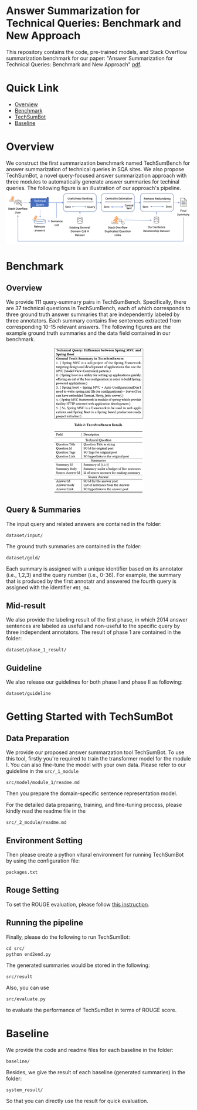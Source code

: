 # Answer Summarization for Technical Queries: Benchmark and New Approach
This repository contains the code, pre-trained models, and Stack Overflow summarization benchmark for our paper: "Answer Summarization for Technical Queries: Benchmark and New Approach" [pdf](presentation/ase22-162.pdf).
# Quick Link
+ [Overview](#overview)
+ [Benchmark](#benchmark)
+ [TechSumBot](#getting-started-with-techsumbot)
+ [Baseline](#baseline)
# Overview
We construct the first summarization benchmark named TechSumBench for answer summarization of technical queries in SQA sites. 
We also propose TechSumBot, a novel query-focused answer summarization approach with three modules to automatically generate answer summaries for techinal queries.
The following figure is an illustration of our approach's pipeline.
![TechSumBot](figure/end2end.png)

# Benchmark
## Overview
We provide 111 query-summary pairs in TechSumBench.
Specifically, there are 37 technical questions in TechSumBench, each of which corresponds to three ground truth answer summaries that are independently labeled by three annotators. Each summary contains five sentences extracted from corresponding 10-15 relevant answers. The following figures are the example ground truth summaries and the data field contained in our benchmark.

<center>
<figure>
<!-- ![](figure/groundtruth_summary.png) ![](figure/datafield.png)
 -->
<img src='figure/groundtruth_summary.png' style="zoom: 30.7%;"/>
<img src='figure/datafield.png' style="zoom: 27%;"/>
</figure>
</center>

## Query & Summaries
The input query and related answers are contained in the folder:
```
dataset/input/
```
The ground truth summaries are contained in the folder:
```
dataset/gold/
```
Each summary is assigned with a unique identifier based on its annotator (i.e., 1,2,3) and the query number (i.e., 0-36). For example, the summary that is produced by the first annotatr and answered the fourth query is assigned with the identifier ``#01_04``.
## Mid-result
We also provide the labeling result of the first phase, in which 2014 answer sentences are labeled as useful and non-useful to the specific query by three independent annotators.
The result of phase 1 are contained in the folder:
```
dataset/phase_1_result/
```
## Guideline
We also release our guidelines for both phase I and phase II as following:
```
dataset/guideline
```

# Getting Started with TechSumBot
## Data Preparation
We provide our proposed answer summarzation tool TechSumBot. To use this tool, firstly you're required to train the transformer model for the module I. You can also fine-tune the model with your own data. Please refer to our guideline in the ``src/_1_module``
```
src/model/module_1/readme.md
```

Then you prepare the domain-specific sentence representation model.

For the detailed data preparing, training, and fine-tuning process, please kindly read the readme file in the   
```
src/_2_module/readme.md
``` 

## Environment Setting
Then please create a python vitural environment for running TechSumBot by using the configuration file: 
```
packages.txt 
```
## Rouge Setting
To set the ROUGE evaluation, please follow [this instruction](https://stackoverflow.com/a/57686103/10143020).
## Running the pipeline
Finally, please do the following to run TechSumBot:
```
cd src/
python end2end.py
```
The generated summaries would be stored in the following:
```
src/result
```
Also, you can use 
```
src/evaluate.py
```
to evaluate the performance of TechSumBot in terms of ROUGE score.

# Baseline
We provide the code and readme files for each baseline in the folder:
```
baseline/
```
Besides, we give the result of each baseline (generated summaries) in the folder:
```
system_result/
```
So that you can directly use the result for quick evaluation. 